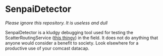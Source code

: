 # SenpaiDetector

*Please ignore this repository. It is useless and dull*


SenpaiDetector is a kludgy debugging tool used for testing the ScatterRoutingService ([this thingy](https://github.com/Scatterbrain-DTN/ScatterRoutingService)) in the field. It does not do anything that anyone would consider a benefit to society. Look elsewhere for a productive use of your comcast datacap.
